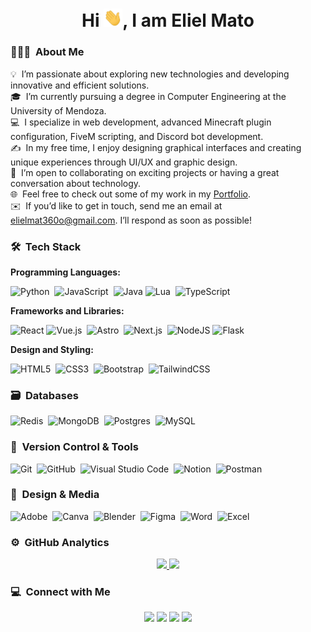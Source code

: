 <h1 align="center">Hi <img src="https://raw.githubusercontent.com/ABSphreak/ABSphreak/master/gifs/Hi.gif" width="30px">, I am Eliel Mato </h1>

### 👨🏻‍💻 &nbsp;About Me

💡 &nbsp;I’m passionate about exploring new technologies and developing innovative and efficient solutions.\
🎓 &nbsp;I’m currently pursuing a degree in Computer Engineering at the University of Mendoza.\
💻 &nbsp;I specialize in web development, advanced Minecraft plugin configuration, FiveM scripting, and Discord bot development.\
✍️ &nbsp;In my free time, I enjoy designing graphical interfaces and creating unique experiences through UI/UX and graphic design.\
💬 &nbsp;I’m open to collaborating on exciting projects or having a great conversation about technology.\
🌐 &nbsp;Feel free to check out some of my work in my [Portfolio](https://elielmato.com).\
✉️ &nbsp;If you’d like to get in touch, send me an email at elielmat360o@gmail.com. I’ll respond as soon as possible!  

### 🛠 &nbsp;Tech Stack

**Programming Languages:**

![Python](https://img.shields.io/badge/python-3670A0?style=for-the-badge&logo=python&logoColor=ffdd54)&nbsp;
![JavaScript](https://img.shields.io/badge/javascript-%23323330.svg?style=for-the-badge&logo=javascript&logoColor=%23F7DF1E)&nbsp;
![Java](https://img.shields.io/badge/java-%23ED8B00.svg?style=for-the-badge&logo=openjdk&logoColor=white)
![Lua](https://img.shields.io/badge/Lua-2C2D72?style=for-the-badge&logo=lua&logoColor=white)&nbsp;
![TypeScript](https://img.shields.io/badge/TypeScript-%23007ACC.svg?style=for-the-badge&logo=typescript&logoColor=white)&nbsp;

**Frameworks and Libraries:**

![React](https://img.shields.io/badge/react-%2320232a.svg?style=for-the-badge&logo=react&logoColor=%2361DAFB)
![Vue.js](https://img.shields.io/badge/vuejs-%2335495e.svg?style=for-the-badge&logo=vuedotjs&logoColor=%234FC08D)&nbsp;
![Astro](https://img.shields.io/badge/Astro-%230D74FF.svg?style=for-the-badge&logo=astro&logoColor=white)&nbsp;
![Next.js](https://img.shields.io/badge/Next.js-%23000000.svg?style=for-the-badge&logo=next.js&logoColor=white)&nbsp;
![NodeJS](https://img.shields.io/badge/node.js-6DA55F?style=for-the-badge&logo=node.js&logoColor=white)
![Flask](https://img.shields.io/badge/flask-%23000.svg?style=for-the-badge&logo=flask&logoColor=white)

**Design and Styling:**

![HTML5](https://img.shields.io/badge/html5-%23E34F26.svg?style=for-the-badge&logo=html5&logoColor=white)&nbsp;
![CSS3](https://img.shields.io/badge/css3-%231572B6.svg?style=for-the-badge&logo=css3&logoColor=white)&nbsp;
![Bootstrap](https://img.shields.io/badge/bootstrap-%23563D7C.svg?style=for-the-badge&logo=bootstrap&logoColor=white)&nbsp;
![TailwindCSS](https://img.shields.io/badge/tailwindcss-%2338B2AC.svg?style=for-the-badge&logo=tailwind-css&logoColor=white)


### 🗃 &nbsp;Databases

![Redis](https://img.shields.io/badge/redis-%23DD0031.svg?style=for-the-badge&logo=redis&logoColor=white)&nbsp;
![MongoDB](https://img.shields.io/badge/MongoDB-%234ea94b.svg?style=for-the-badge&logo=mongodb&logoColor=white)&nbsp;
![Postgres](https://img.shields.io/badge/postgres-%23316192.svg?style=for-the-badge&logo=postgresql&logoColor=white)&nbsp;
![MySQL](https://img.shields.io/badge/MySQL-%234479A1.svg?style=for-the-badge&logo=mysql&logoColor=white)&nbsp;

### 🧰 &nbsp;Version Control & Tools

![Git](https://img.shields.io/badge/git-%23F05033.svg?style=for-the-badge&logo=git&logoColor=white)&nbsp;
![GitHub](https://img.shields.io/badge/github-%23121011.svg?style=for-the-badge&logo=github&logoColor=white)&nbsp;
![Visual Studio Code](https://img.shields.io/badge/Visual%20Studio%20Code-0078d7.svg?style=for-the-badge&logo=visual-studio-code&logoColor=white)&nbsp;
![Notion](https://img.shields.io/badge/Notion-%23000000.svg?style=for-the-badge&logo=notion&logoColor=white)&nbsp;
![Postman](https://img.shields.io/badge/Postman-FF6C37?style=for-the-badge&logo=postman&logoColor=white)&nbsp;

### 🎨 &nbsp;Design & Media

![Adobe](https://img.shields.io/badge/adobe-%23FF0000.svg?style=for-the-badge&logo=adobe&logoColor=white)&nbsp;
![Canva](https://img.shields.io/badge/Canva-%2300C4CC.svg?style=for-the-badge&logo=Canva&logoColor=white)&nbsp;
![Blender](https://img.shields.io/badge/Blender-%23F5792A.svg?style=for-the-badge&logo=Blender&logoColor=white)&nbsp;
![Figma](https://img.shields.io/badge/figma-%23F24E1E.svg?style=for-the-badge&logo=figma&logoColor=white)&nbsp;
![Word](https://img.shields.io/badge/Microsoft_Word-2B579A?style=for-the-badge&logo=microsoft-word&logoColor=white)&nbsp;
![Excel](https://img.shields.io/badge/Microsoft_Excel-217346?style=for-the-badge&logo=microsoft-excel&logoColor=white)&nbsp;


### ⚙️ &nbsp;GitHub Analytics

<p align="center">
  <a href="https://github.com/ElielMato">
    <img height="180em" src="https://github-readme-stats-eight-theta.vercel.app/api?username=ElielMato&show_icons=true&theme=algolia&include_all_commits=true&count_private=true"/>
  </a>
  <a href="https://github.com/ElielMato">
    <img height="180em" src="https://github-readme-stats-eight-theta.vercel.app/api/top-langs/?username=ElielMato&layout=compact&langs_count=8&theme=algolia"/>
  </a>
</p>

### 💻 &nbsp;Connect with Me

<p align="center">
<a href="elielmato.com"><img src="https://img.shields.io/badge/-elielmato.com-3423A6?style=flat&logo=Google-Chrome&logoColor=white"/></a>
<a href="https://www.linkedin.com/in/eliel-mato-875ba6214/"><img src="https://img.shields.io/badge/-Eliel%20Mato-0077B5?style=flat&logo=Linkedin&logoColor=white"/></a>
<a href="mailto:elielmato360@gmail.com"><img src="https://img.shields.io/badge/-elielmato360-D14836?style=flat&logo=Gmail&logoColor=white"/></a>
  <a href="https://discord.gg/gcZy69kxQa"><img src="https://img.shields.io/badge/mem99-%237289DA?style=flat&logo=discord&logoColor=white"/></a>
</p>
